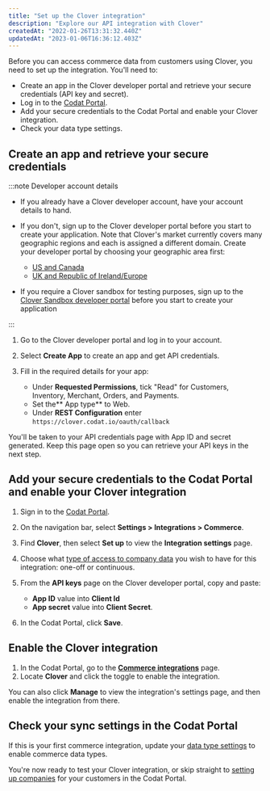 ```yaml
---
title: "Set up the Clover integration"
description: "Explore our API integration with Clover"
createdAt: "2022-01-26T13:31:32.440Z"
updatedAt: "2023-01-06T16:36:12.403Z"
---
```


Before you can access commerce data from customers using Clover, you need to set up the integration. You'll need to:

- Create an app in the Clover developer portal and retrieve your secure credentials (API key and secret).
- Log in to the [Codat Portal](https://app.codat.io/).
- Add your secure credentials to the Codat Portal and enable your Clover integration.
- Check your data type settings.

## Create an app and retrieve your secure credentials

:::note Developer account details

- If you already have a Clover developer account, have your account details to hand.

- If you don't, sign up to the Clover developer portal before you start to create your application. Note that Clover's market currently covers many geographic regions and each is assigned a different domain. Create your developer portal by choosing your geographic area first:

  - [US and Canada](https://www.clover.com)
  - [UK and Republic of Ireland/Europe](https://www.eu.clover.com)

- If you require a Clover sandbox for testing purposes, sign up to the [Clover Sandbox developer portal](https://sandbox.dev.clover.com/developer-home/create-account) before you start to create your application

:::

1. Go to the Clover developer portal and log in to your account.
2. Select **Create App** to create an app and get API credentials.
3. Fill in the required details for your app:

   - Under **Requested Permissions**, tick "Read" for Customers, Inventory, Merchant, Orders, and Payments.
   - Set the** App type** to Web.
   - Under **REST Configuration** enter `https://clover.codat.io/oauth/callback`

You'll be taken to your API credentials page with App ID and secret generated. Keep this page open so you can retrieve your API keys in the next step.

## Add your secure credentials to the Codat Portal and enable your Clover integration

1. Sign in to the [Codat Portal](https://app.codat.io/).
2. On the navigation bar, select **Settings > Integrations > Commerce**.
3. Find **Clover**, then select **Set up** to view the **Integration settings** page.
4. Choose what [type of access to company data](/data-sync-settings) you wish to have for this integration: one-off or continuous.
5. From the **API keys** page on the Clover developer portal, copy and paste:

   - **App ID** value into **Client Id**
   - **App secret** value into **Client Secret**.

6. In the Codat Portal, click **Save**.

## Enable the Clover integration

1. In the Codat Portal, go to the <a className="external" href="https://app.codat.io/settings/integrations/commerce" target="blank">**Commerce integrations**</a> page.
2. Locate **Clover** and click the toggle to enable the integration.

You can also click **Manage** to view the integration's settings page, and then enable the integration from there.

## Check your sync settings in the Codat Portal

If this is your first commerce integration, update your [data type settings](/integrations/commerce/commerce-sync-settings) to enable commerce data types.

You're now ready to test your Clover integration, or skip straight to [setting up companies](/other/portal/companies#add-a-new-company) for your customers in the Codat Portal.
